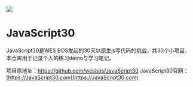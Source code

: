 ﻿![](https://javascript30.com/images/JS3-social-share.png)

# JavaScript30

JavaScript30是WES BOS发起的30天以原生js写代码的挑战，共30个小项目。
本仓库用于记录个人的练习demo与学习笔记。

项目原地址：https://github.com/wesbos/JavaScript30
JavaScript30官网：[https://JavaScript30.com](https://JavaScript30.com)


